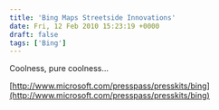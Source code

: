 ```yaml
---
title: 'Bing Maps Streetside Innovations'
date: Fri, 12 Feb 2010 15:23:19 +0000
draft: false
tags: ['Bing']
---
```


Coolness, pure coolness…

[http://www.microsoft.com/presspass/presskits/bing](http://www.microsoft.com/presspass/presskits/bing)